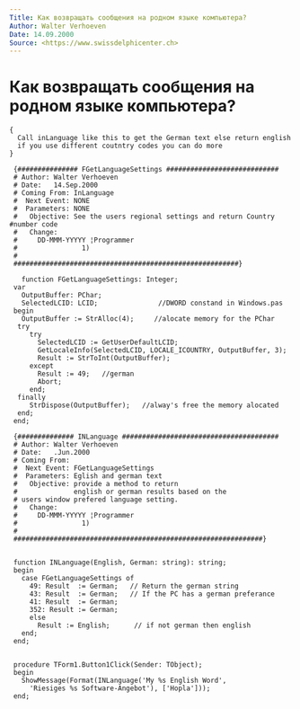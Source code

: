 ```yaml
---
Title: Как возвращать сообщения на родном языке компьютера?
Author: Walter Verhoeven 
Date: 14.09.2000
Source: <https://www.swissdelphicenter.ch>
---
```



Как возвращать сообщения на родном языке компьютера?
====================================================

    { 
      Call inLanguage like this to get the German text else return english 
      if you use different coutntry codes you can do more 
    }
     
     {############### FGetLanguageSettings ############################ 
     # Author: Walter Verhoeven 
     # Date:   14.Sep.2000 
     # Coming From: InLanguage 
     #  Next Event: NONE 
     #  Parameters: NONE 
     #   Objective: See the users regional settings and return Country #number code 
     #   Change: 
     #     DD-MMM-YYYYY ¦Programmer 
     #                1) 
     # 
     ########################################################}
     
       function FGetLanguageSettings: Integer;
     var
       OutputBuffer: PChar;
       SelectedLCID: LCID;               //DWORD constand in Windows.pas 
     begin
       OutputBuffer := StrAlloc(4);     //alocate memory for the PChar 
      try
         try
           SelectedLCID := GetUserDefaultLCID;
           GetLocaleInfo(SelectedLCID, LOCALE_ICOUNTRY, OutputBuffer, 3);
           Result := StrToInt(OutputBuffer);
         except
           Result := 49;   //german 
           Abort;
         end;
      finally
         StrDispose(OutputBuffer);   //alway's free the memory alocated 
      end;
     end;
     
     {############## INLanguage ####################################### 
     # Author: Walter Verhoeven 
     # Date:   .Jun.2000 
     # Coming From: 
     #  Next Event: FGetLanguageSettings 
     #  Parameters: Eglish and german text 
     #   Objective: provide a method to return 
     #              english or german results based on the 
     # users window prefered language setting. 
     #   Change: 
     #     DD-MMM-YYYYY ¦Programmer 
     #                1) 
     # 
     ##############################################################}
     
     
     function INLanguage(English, German: string): string;
     begin
       case FGetLanguageSettings of
         49: Result  := German;   // Return the german string 
         43: Result  := German;   // If the PC has a german preferance 
         41: Result  := German;
         352: Result := German;
         else
           Result := English;      // if not german then english 
       end;
     end;
     
     
     procedure TForm1.Button1Click(Sender: TObject);
     begin
       ShowMessage(Format(INLanguage('My %s English Word',
         'Riesiges %s Software-Angebot'), ['Hopla']));
     end;
     

